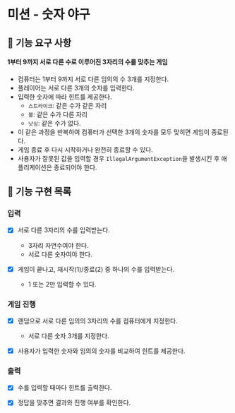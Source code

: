 # 미션 - 숫자 야구

## 🚀 기능 요구 사항

#### 1부터 9까지 서로 다른 수로 이루어진 3자리의 수를 맞추는 게임

- 컴퓨터는 1부터 9까지 서로 다른 임의의 수 3개를 지정한다.
- 플레이어는 서로 다른 3개의 숫자를 입력한다.
- 입력한 숫자에 따라 힌트를 제공한다.
  - `스트라이크`: 같은 수가 같은 자리 
  - `볼`: 같은 수가 다른 자리
  - `낫싱`: 같은 수가 없다.
- 이 같은 과정을 반복하여 컴퓨터가 선택한 3개의 숫자를 모두 맞히면 게임이 종료된다.
- 게임 종료 후 다시 시작하거나 완전히 종료할 수 있다.
- 사용자가 잘못된 값을 입력할 경우 `IllegalArgumentException`을 발생시킨 후 애플리케이션은 종료되어야 한다.

## 🎯 기능 구현 목록

### 입력

- [x] 서로 다른 3자리의 수를 입력받는다.
  - 3자리 자연수여야 한다.
  - 서로 다른 숫자여야 한다.

- [x] 게임이 끝나고, 재시작(1)/종료(2) 중 하나의 수를 입력받는다. 
  - 1 또는 2만 입력할 수 있다.

### 게임 진행

- [x] 랜덤으로 서로 다른 임의의 3자리의 수를 컴퓨터에게 지정한다.
  - 서로 다른 숫자 3개를 지정한다.

- [x] 사용자가 입력한 숫자와 임의의 숫자를 비교하여 힌트를 제공한다.

### 출력

- [x] 수를 입력할 때마다 힌트를 출력한다.

- [x] 정답을 맞추면 결과와 진행 여부를 확인한다. 
